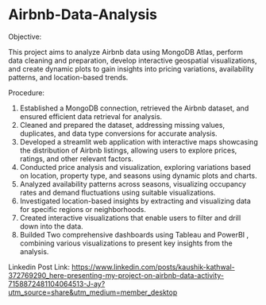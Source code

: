 # Airbnb-Data-Analysis

Objective:

This project aims to analyze Airbnb data using MongoDB Atlas, perform data cleaning and preparation, develop interactive geospatial visualizations, and create dynamic plots to gain insights into pricing variations, availability patterns, and location-based trends.

Procedure:
1. Established a MongoDB connection, retrieved the Airbnb dataset, and ensured efficient data retrieval for analysis.
2. Cleaned and prepared the dataset, addressing missing values, duplicates, and data type conversions for accurate analysis.
3. Developed a streamlit web application with interactive maps showcasing the distribution of Airbnb listings, allowing users to explore prices, ratings, and other relevant factors.
4. Conducted price analysis and visualization, exploring variations based on location, property type, and seasons using dynamic plots and charts.
5. Analyzed availability patterns across seasons, visualizing occupancy rates and demand fluctuations using suitable visualizations.
6. Investigated location-based insights by extracting and visualizing data for specific regions or neighborhoods.
7. Created interactive visualizations that enable users to filter and drill down into the data.
8. Builded Two comprehensive dashboards using Tableau and PowerBI , combining various visualizations to present key insights from the analysis.



Linkedin Post Link:
https://www.linkedin.com/posts/kaushik-kathwal-372769290_here-presenting-my-project-on-airbnb-data-activity-7158872481104064513-J-ay?utm_source=share&utm_medium=member_desktop




